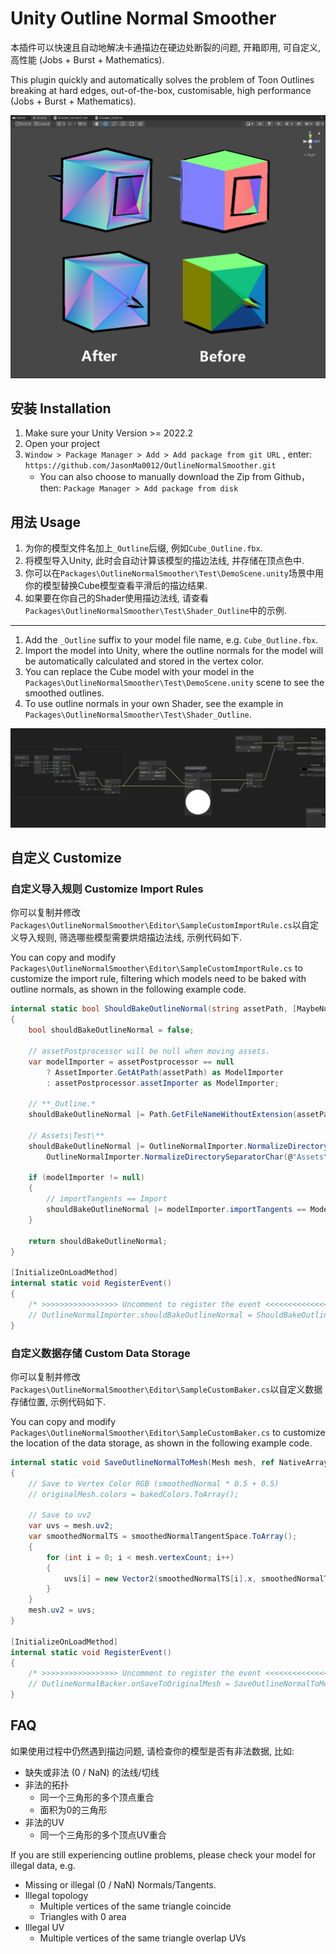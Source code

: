 # Unity Outline Normal Smoother
本插件可以快速且自动地解决卡通描边在硬边处断裂的问题, 开箱即用, 可自定义, 高性能 (Jobs + Burst + Mathematics).

This plugin quickly and automatically solves the problem of Toon Outlines breaking at hard edges, out-of-the-box, customisable, high performance (Jobs + Burst + Mathematics).

![image-20241025163238785](./.assets/image-20241025163238785.png)

## 安装 Installation

1. Make sure your Unity Version >= 2022.2
2. Open your project
3. `Window > Package Manager > Add > Add package from git URL` , enter: `https://github.com/JasonMa0012/OutlineNormalSmoother.git`
   - You can also choose to manually download the Zip from Github，then: `Package Manager > Add package from disk`

## 用法 Usage

1. 为你的模型文件名加上`_Outline`后缀, 例如`Cube_Outline.fbx`.
2. 将模型导入Unity, 此时会自动计算该模型的描边法线, 并存储在顶点色中.
3. 你可以在`Packages\OutlineNormalSmoother\Test\DemoScene.unity`场景中用你的模型替换Cube模型查看平滑后的描边结果.
4. 如果要在你自己的Shader使用描边法线, 请查看`Packages\OutlineNormalSmoother\Test\Shader_Outline`中的示例.

--------

1. Add the `_Outline` suffix to your model file name, e.g. `Cube_Outline.fbx`.
2. Import the model into Unity, where the outline normals for the model will be automatically calculated and stored in the vertex color.
3. You can replace the Cube model with your model in the `Packages\OutlineNormalSmoother\Test\DemoScene.unity` scene to see the smoothed outlines.
4. To use outline normals in your own Shader, see the example in `Packages\OutlineNormalSmoother\Test\Shader_Outline`.

![image-20241025171758790](./.assets/image-20241025171758790.png)

## 自定义 Customize

### 自定义导入规则 Customize Import Rules

你可以复制并修改`Packages\OutlineNormalSmoother\Editor\SampleCustomImportRule.cs`以自定义导入规则, 筛选哪些模型需要烘焙描边法线, 示例代码如下.

You can copy and modify `Packages\OutlineNormalSmoother\Editor\SampleCustomImportRule.cs` to customize the import rule, filtering which models need to be baked with outline normals, as shown in the following example code.

```c#
internal static bool ShouldBakeOutlineNormal(string assetPath, [MaybeNull] AssetPostprocessor assetPostprocessor)
{
    bool shouldBakeOutlineNormal = false;
    
    // assetPostprocessor will be null when moving assets.
    var modelImporter = assetPostprocessor == null 
	    ? AssetImporter.GetAtPath(assetPath) as ModelImporter
	    : assetPostprocessor.assetImporter as ModelImporter; 

    // **_Outline.*
    shouldBakeOutlineNormal |= Path.GetFileNameWithoutExtension(assetPath).EndsWith("_Outline");

    // Assets\Test\**
    shouldBakeOutlineNormal |= OutlineNormalImporter.NormalizeDirectorySeparatorChar(assetPath).StartsWith(
	    OutlineNormalImporter.NormalizeDirectorySeparatorChar(@"Assets\Test\"));
    
    if (modelImporter != null)
    {
	    // importTangents == Import
	    shouldBakeOutlineNormal |= modelImporter.importTangents == ModelImporterTangents.Import;
    }

    return shouldBakeOutlineNormal;
}

[InitializeOnLoadMethod]
internal static void RegisterEvent()
{
    /* >>>>>>>>>>>>>>>>> Uncomment to register the event <<<<<<<<<<<<<<<<< */
    // OutlineNormalImporter.shouldBakeOutlineNormal = ShouldBakeOutlineNormal;
}

```



### 自定义数据存储 Custom Data Storage

你可以复制并修改`Packages\OutlineNormalSmoother\Editor\SampleCustomBaker.cs`以自定义数据存储位置, 示例代码如下.

You can copy and modify `Packages\OutlineNormalSmoother\Editor\SampleCustomBaker.cs` to customize the location of the data storage, as shown in the following example code.

```c#
internal static void SaveOutlineNormalToMesh(Mesh mesh, ref NativeArray<Color> bakedColors, ref NativeArray<Vector3> smoothedNormalTangentSpace)
{
    // Save to Vertex Color RGB (smoothedNormal * 0.5 + 0.5)
    // originalMesh.colors = bakedColors.ToArray();
    
    // Save to uv2
    var uvs = mesh.uv2;
    var smoothedNormalTS = smoothedNormalTangentSpace.ToArray();
    {
        for (int i = 0; i < mesh.vertexCount; i++)
        {
            uvs[i] = new Vector2(smoothedNormalTS[i].x, smoothedNormalTS[i].y);
        }
    }
    mesh.uv2 = uvs;
}

[InitializeOnLoadMethod]
internal static void RegisterEvent()
{
    /* >>>>>>>>>>>>>>>>> Uncomment to register the event <<<<<<<<<<<<<<<<< */
    // OutlineNormalBacker.onSaveToOriginalMesh = SaveOutlineNormalToMesh;
}

```



## FAQ

如果使用过程中仍然遇到描边问题, 请检查你的模型是否有非法数据, 比如:

- 缺失或非法 (0 / NaN) 的法线/切线
- 非法的拓扑
  - 同一个三角形的多个顶点重合
  - 面积为0的三角形
- 非法的UV
  - 同一个三角形的多个顶点UV重合



If you are still experiencing outline problems, please check your model for illegal data, e.g.

- Missing or illegal (0 / NaN) Normals/Tangents.
- Illegal topology
  - Multiple vertices of the same triangle coincide
  - Triangles with 0 area
- Illegal UV
  - Multiple vertices of the same triangle overlap UVs
